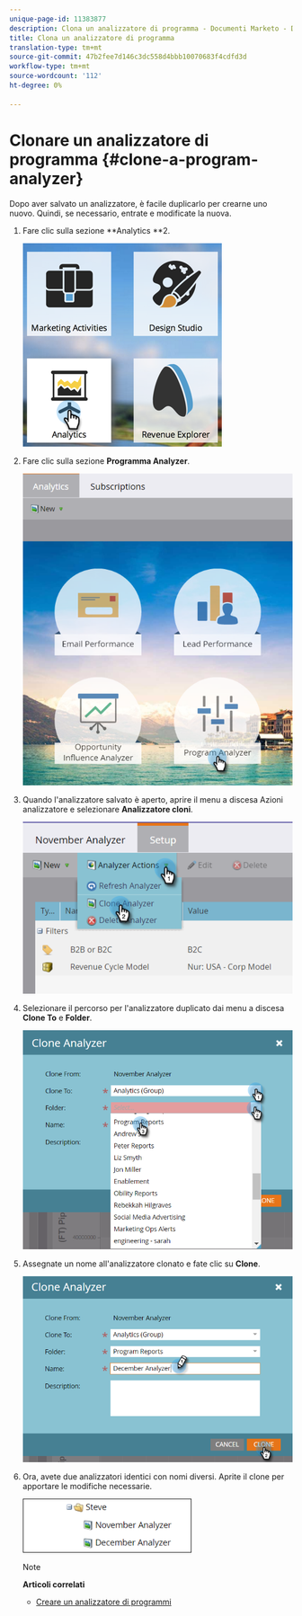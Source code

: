 ```yaml
---
unique-page-id: 11383877
description: Clona un analizzatore di programma - Documenti Marketo - Documentazione di prodotto
title: Clona un analizzatore di programma
translation-type: tm+mt
source-git-commit: 47b2fee7d146c3dc558d4bbb10070683f4cdfd3d
workflow-type: tm+mt
source-wordcount: '112'
ht-degree: 0%

---
```



# Clonare un analizzatore di programma {#clone-a-program-analyzer}

Dopo aver salvato un analizzatore, è facile duplicarlo per crearne uno nuovo. Quindi, se necessario, entrate e modificate la nuova.

1. Fare clic sulla sezione **Analytics **2.

   ![](assets/2017-05-01-08-20-37.png)

1. Fare clic sulla sezione **Programma Analyzer**.

   ![](assets/program-analyzer-icon-hand.png)

1. Quando l&#39;analizzatore salvato è aperto, aprire il menu a discesa Azioni analizzatore e selezionare **Analizzatore cloni**.

   ![](assets/image2016-10-31-16-3a12-3a6.png)

1. Selezionare il percorso per l&#39;analizzatore duplicato dai menu a discesa **Clone To** e **Folder**.

   ![](assets/image2016-10-31-16-3a13-3a42.png)

1. Assegnate un nome all&#39;analizzatore clonato e fate clic su **Clone**.

   ![](assets/image2016-10-31-16-3a15-3a15.png)

1. Ora, avete due analizzatori identici con nomi diversi. Aprite il clone per apportare le modifiche necessarie.

   ![](assets/image2016-10-31-16-3a17-3a11.png)

   >[!NOTE]
   >
   >**Articoli correlati**
   >
   >    
   >    
   >    * [Creare un analizzatore di programmi](create-a-program-analyzer.md)


